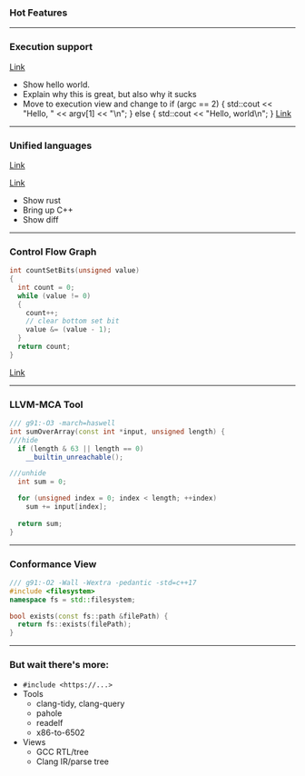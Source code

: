 <div class="white-bg">

### Hot Features

</div>

---

<div class="white-bg">

### Execution support

[Link](https://godbolt.org/#g:!((g:!((g:!((h:codeEditor,i:(fontScale:2.23,j:1,lang:c%2B%2B,source:'%23include+%3Ciostream%3E%0A%0Aint+main(int+argc,+const+char+*argv%5B%5D)+%7B%0A++++std::cout+%3C%3C+%22Hello,+world%5Cn%22%3B%0A%7D'),l:'5',n:'0',o:'C%2B%2B+source+%231',t:'0')),k:50,l:'4',n:'0',o:'',s:0,t:'0'),(g:!((g:!((h:compiler,i:(compiler:g91,filters:(b:'0',binary:'1',commentOnly:'0',demangle:'0',directives:'0',execute:'0',intel:'0',libraryCode:'1',trim:'1'),fontScale:2.23,lang:c%2B%2B,libs:!(),options:'-O2',source:1),l:'5',n:'0',o:'x86-64+gcc+9.1+(Editor+%231,+Compiler+%231)+C%2B%2B',t:'0')),k:50,l:'4',m:50,n:'0',o:'',s:0,t:'0'),(g:!((h:output,i:(compiler:1,editor:1,fontScale:2.23,wrap:'1'),l:'5',n:'0',o:'%231+with+x86-64+gcc+9.1',t:'0')),header:(),l:'4',m:50,n:'0',o:'',s:0,t:'0')),k:50,l:'3',n:'0',o:'',t:'0')),l:'2',n:'0',o:'',t:'0')),version:4)


<aside class="notes">

* Show hello world.
* Explain why this is great, but also why it sucks
* Move to execution view and change to 
  if (argc == 2) {
    std::cout << "Hello, " << argv[1] << "\n";
  } else {
    std::cout << "Hello, world\n";
  }
[Link](https://godbolt.org/#g:!((g:!((g:!((h:codeEditor,i:(fontScale:2.23,j:1,lang:c%2B%2B,source:'%23include+%3Ciostream%3E%0A%0Aint+main(int+argc,+const+char+*argv%5B%5D)+%7B%0A++if+(argc+%3D%3D+2)+%7B%0A++++std::cout+%3C%3C+%22Hello,+%22+%3C%3C+argv%5B1%5D+%3C%3C+%22%5Cn%22%3B%0A++%7D+else+%7B%0A++++std::cout+%3C%3C+%22Hello,+world%5Cn%22%3B%0A++%7D%0A%7D'),l:'5',n:'0',o:'C%2B%2B+source+%231',t:'0')),k:50,l:'4',n:'0',o:'',s:0,t:'0'),(g:!((h:executor,i:(argsPanelShown:'1',compilationPanelShown:'0',compiler:g91,compilerOutShown:'0',execArgs:'',execStdin:'',fontScale:2.23,lang:c%2B%2B,libs:!(),options:'-O2',source:1,stdinPanelShown:'1'),l:'5',n:'0',o:'x86-64+gcc+9.1+Executor+(Editor+%231)+C%2B%2B',t:'0')),header:(),k:50,l:'4',n:'0',o:'',s:0,t:'0')),l:'2',n:'0',o:'',t:'0')),version:4)

</aside>

</div>

---

<div class="white-bg">

### Unified languages

[Link](https://godbolt.org/#g:!((g:!((g:!((h:codeEditor,i:(fontScale:2.2290251120639994,j:1,lang:rust,source:'//+Type+your+code+here,+or+load+an+example.%0Apub+fn+square(num:+i32)+-%3E+i32+%7B%0A++++num+*+num%0A%7D%0A'),l:'5',n:'0',o:'Rust+source+%231',t:'0')),k:50,l:'4',n:'0',o:'',s:0,t:'0'),(g:!((h:compiler,i:(compiler:r1330,filters:(b:'0',binary:'1',commentOnly:'0',demangle:'0',directives:'0',execute:'1',intel:'0',libraryCode:'1',trim:'1'),fontScale:2.2290251120639994,lang:rust,libs:!(),options:'-O',source:1),l:'5',n:'0',o:'rustc+1.33.0+(Editor+%231,+Compiler+%231)+Rust',t:'0')),k:50,l:'4',n:'0',o:'',s:0,t:'0')),l:'2',n:'0',o:'',t:'0')),version:4)

[Link](https://godbolt.org/#g:!((g:!((g:!((g:!((h:codeEditor,i:(fontScale:2.2290251120639994,j:1,lang:rust,source:'pub+fn+xDividedByY(x:+i32,+y:+i32)+-%3E+i32+%7B%0A++++x+/+y%0A%7D%0A'),l:'5',n:'0',o:'Rust+source+%231',t:'0')),k:50,l:'4',m:50,n:'0',o:'',s:0,t:'0'),(g:!((h:codeEditor,i:(fontScale:2.23,j:2,lang:c%2B%2B,source:'int+xDividedByY(int+x,+int+y)+%7B%0A++return+x+/+y%3B%0A%7D'),l:'5',n:'0',o:'C%2B%2B+source+%232',t:'0')),header:(),l:'4',m:50,n:'0',o:'',s:0,t:'0')),k:50,l:'3',n:'0',o:'',t:'0'),(g:!((g:!((h:compiler,i:(compiler:r1330,filters:(b:'0',binary:'1',commentOnly:'0',demangle:'0',directives:'0',execute:'1',intel:'0',libraryCode:'1',trim:'1'),fontScale:2.2290251120639994,lang:rust,libs:!(),options:'-O',source:1),l:'5',n:'0',o:'rustc+1.33.0+(Editor+%231,+Compiler+%231)+Rust',t:'0')),k:50,l:'4',m:50,n:'0',o:'',s:0,t:'0'),(g:!((h:compiler,i:(compiler:clang800,filters:(b:'0',binary:'1',commentOnly:'0',demangle:'0',directives:'0',execute:'1',intel:'0',libraryCode:'1',trim:'1'),fontScale:2.23,lang:c%2B%2B,libs:!(),options:'-O1',source:2),l:'5',n:'0',o:'x86-64+clang+8.0.0+(Editor+%232,+Compiler+%232)+C%2B%2B',t:'0')),header:(),l:'4',m:50,n:'0',o:'',s:0,t:'0')),k:50,l:'3',n:'0',o:'',t:'0')),l:'2',n:'0',o:'',t:'0')),version:4)

<aside class="notes">

* Show rust
* Bring up C++
* Show diff

</aside>

</div>

---

### Control Flow Graph <!-- .element: class="white-bg" -->

```cpp
int countSetBits(unsigned value)
{
  int count = 0;
  while (value != 0)
  {
    count++;
    // clear bottom set bit
    value &= (value - 1);
  }
  return count;
}
```

[Link](https://godbolt.org/#g:!((g:!((g:!((h:codeEditor,i:(fontScale:2.5,j:1,lang:c%2B%2B,source:'int+countSetBits(unsigned+a)%0A%7B%0A++int+count+%3D+0%3B%0A++while+(a+!!%3D+0)%0A++%7B%0A++++count%2B%2B%3B%0A++++//+clear+bottom+set+bit%0A++++a+%26%3D+(a+-+1)%3B%0A++%7D%0A++return+count%3B%0A%7D%0A'),l:'5',n:'0',o:'C%2B%2B+source+%231',t:'0')),k:33.333333333333336,l:'4',n:'0',o:'',s:0,t:'0'),(g:!((h:compiler,i:(compiler:g82,filters:(b:'0',binary:'1',commentOnly:'0',demangle:'0',directives:'0',execute:'1',intel:'0',libraryCode:'1',trim:'0'),fontScale:3,lang:c%2B%2B,libs:!(),options:'-O2+-march%3Dhaswell+-Wall+-Wextra+-pedantic',source:1),l:'5',n:'0',o:'x86-64+gcc+8.2+(Editor+%231,+Compiler+%231)+C%2B%2B',t:'0')),k:33.333333333333336,l:'4',n:'0',o:'',s:0,t:'0'),(g:!((h:cfg,i:(editorid:1,j:1,options:(navigation:'1',physics:'1'),pos:(___x:0,___y:-7),scale:1,selectedFn:'countSetBits(unsigned+int):'),l:'5',n:'0',o:'x86-64+gcc+8.2+Graph+Viewer+(Editor+%231,+Compiler+%231)',t:'0')),k:33.33333333333333,l:'4',n:'0',o:'',s:0,t:'0')),l:'2',n:'0',o:'',t:'0')),version:4)

---

### LLVM-MCA Tool<!-- .element: class="white-bg" -->

```cpp
/// g91:-O3 -march=haswell
int sumOverArray(const int *input, unsigned length) {
///hide
  if (length & 63 || length == 0)
    __builtin_unreachable();

///unhide
  int sum = 0;

  for (unsigned index = 0; index < length; ++index)
    sum += input[index];
  
  return sum;
}
```

---

### Conformance View<!-- .element: class="white-bg" -->

```cpp
/// g91:-O2 -Wall -Wextra -pedantic -std=c++17
#include <filesystem>
namespace fs = std::filesystem;

bool exists(const fs::path &filePath) {
  return fs::exists(filePath); 
}
```

---

<div class="white-bg">

### But wait there's more:

* `#include <https://...>`
* Tools
  * clang-tidy, clang-query
  * pahole
  * readelf
  * x86-to-6502
* Views
    * GCC RTL/tree
    * Clang IR/parse tree

</div>
